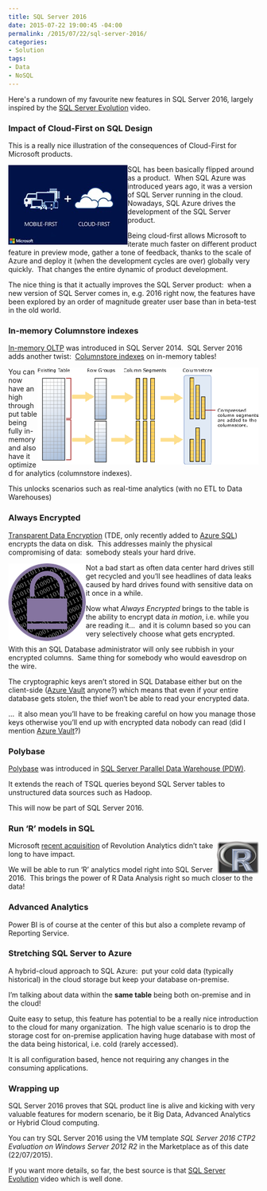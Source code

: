 ```yaml
---
title: SQL Server 2016
date: 2015-07-22 19:00:45 -04:00
permalink: /2015/07/22/sql-server-2016/
categories:
- Solution
tags:
- Data
- NoSQL
---
```

Here's a rundown of my favourite new features in SQL Server 2016, largely inspired by the <a href="http://bit.ly/1Ifuveh" target="_blank">SQL Server Evolution</a> video.
<h3>Impact of Cloud-First on SQL Design</h3>
This is a really nice illustration of the consequences of Cloud-First for Microsoft products.

<a href="/assets/2015/7/sql-server-2016/4150-microsoft-mobile-first-cloud-first1.jpg"><img style="background-image:none;float:left;padding-top:0;padding-left:0;display:inline;padding-right:0;border-width:0;" title="4150.Microsoft-Mobile-First-Cloud-First[1]" src="/assets/2015/7/sql-server-2016/4150-microsoft-mobile-first-cloud-first1_thumb.jpg" alt="4150.Microsoft-Mobile-First-Cloud-First[1]" width="240" height="160" align="left" border="0" /></a>SQL has been basically flipped around as a product.  When SQL Azure was introduced years ago, it was a version of SQL Server running in the cloud.  Nowadays, SQL Azure drives the development of the SQL Server product.

Being cloud-first allows Microsoft to iterate much faster on different product feature in preview mode, gather a tone of feedback, thanks to the scale of Azure and deploy it (when the development cycles are over) globally very quickly.  That changes the entire dynamic of product development.

The nice thing is that it actually improves the SQL Server product:  when a new version of SQL Server comes in, e.g. 2016 right now, the features have been explored by an order of magnitude greater user base than in beta-test in the old world.
<h3>In-memory Columnstore indexes</h3>
<a href="https://msdn.microsoft.com/en-us/library/dn133186.aspx" target="_blank">In-memory OLTP</a> was introduced in SQL Server 2014.  SQL Server 2016 adds another twist:  <a href="https://msdn.microsoft.com/en-us/library/gg492088.aspx" target="_blank">Columnstore indexes</a> on in-memory tables!

<a href="/assets/2015/7/sql-server-2016/ic70959411.gif"><img style="background-image:none;float:right;padding-top:0;padding-left:0;display:inline;padding-right:0;border:0;" title="IC709594[1]" src="/assets/2015/7/sql-server-2016/ic7095941_thumb1.gif" alt="IC709594[1]" width="446" height="195" align="right" border="0" /></a>You can now have an high throughput table being fully in-memory and also have it optimized for analytics (columnstore indexes).

This unlocks scenarios such as real-time analytics (with no ETL to Data Warehouses)
<h3>Always Encrypted</h3>
<a href="https://msdn.microsoft.com/en-us/library/bb934049.aspx" target="_blank">Transparent Data Encryption</a> (TDE, only recently added to <a href="http://blogs.msdn.com/b/sqlsecurity/archive/2015/04/29/announcing-transparent-data-encryption-for-azure-sql-database.aspx" target="_blank">Azure SQL</a>) encrypts the data on disk.  This addresses mainly the physical compromising of data:  somebody steals your hard drive.

<a href="/assets/2015/7/sql-server-2016/encryption1.png"><img style="background-image:none;float:left;padding-top:0;padding-left:0;display:inline;padding-right:0;border:0;" title="encryption[1]" src="/assets/2015/7/sql-server-2016/encryption1_thumb.png" alt="encryption[1]" width="156" height="156" align="left" border="0" /></a>Not a bad start as often data center hard drives still get recycled and you’ll see headlines of data leaks caused by hard drives found with sensitive data on it once in a while.

Now what <em>Always Encrypted </em>brings to the table is the ability to encrypt data <em>in motion</em>, i.e. while you are reading it…  and it is column based so you can very selectively choose what gets encrypted.

With this an SQL Database administrator will only see rubbish in your encrypted columns.  Same thing for somebody who would eavesdrop on the wire.

The cryptographic keys aren’t stored in SQL Database either but on the client-side (<a href="http://vincentlauzon.com/2015/07/09/azure-key-vault-is-now-generally-available/" target="_blank">Azure Vault</a> anyone?) which means that even if your entire database gets stolen, the thief won’t be able to read your encrypted data.

…  it also mean you’ll have to be freaking careful on how you manage those keys otherwise you’ll end up with encrypted data nobody can read (did I mention <a href="http://vincentlauzon.com/2015/06/13/azure-key-vault-step-by-step/" target="_blank">Azure Vault</a>?)
<h3>Polybase</h3>
<a href="http://www.jamesserra.com/archive/2014/02/polybase-explained/" target="_blank">Polybase</a> was introduced in <a href="http://searchsqlserver.techtarget.com/definition/Microsoft-SQL-Server-Parallel-Data-Warehouse-SQL-Server-PDW" target="_blank">SQL Server Parallel Data Warehouse (PDW)</a>.

It extends the reach of TSQL queries beyond SQL Server tables to unstructured data sources such as Hadoop.

This will now be part of SQL Server 2016.
<h3>Run ‘R’ models in SQL</h3>
<a href="/assets/2015/7/sql-server-2016/200px-r_logo-svg1_.png"><img style="background-image:none;float:right;padding-top:0;padding-left:0;display:inline;padding-right:0;border:0;" title="200px-R_logo.svg[1]" src="/assets/2015/7/sql-server-2016/200px-r_logo-svg1_thumb.png" alt="200px-R_logo.svg[1]" width="84" height="65" align="right" border="0" /></a>Microsoft <a href="http://blogs.technet.com/b/machinelearning/archive/2015/04/06/microsoft-closes-acquisition-of-revolution-analytics.aspx" target="_blank">recent acquisition</a> of Revolution Analytics didn’t take long to have impact.

We will be able to run ‘R’ analytics model right into SQL Server 2016.  This brings the power of R Data Analysis right so much closer to the data!
<h3>Advanced Analytics</h3>
Power BI is of course at the center of this but also a complete revamp of Reporting Service.
<h3>Stretching SQL Server to Azure</h3>
A hybrid-cloud approach to SQL Azure:  put your cold data (typically historical) in the cloud storage but keep your database on-premise.

I’m talking about data within the <strong>same table</strong> being both on-premise and in the cloud!

Quite easy to setup, this feature has potential to be a really nice introduction to the cloud for many organization.  The high value scenario is to drop the storage cost for on-premise application having huge database with most of the data being historical, i.e. cold (rarely accessed).

It is all configuration based, hence not requiring any changes in the consuming applications.
<h3>Wrapping up</h3>
SQL Server 2016 proves that SQL product line is alive and kicking with very valuable features for modern scenario, be it Big Data, Advanced Analytics or Hybrid Cloud computing.

You can try SQL Server 2016 using the VM template <em>SQL Server 2016 CTP2 Evaluation on Windows Server 2012 R2</em> in the Marketplace as of this date (22/07/2015).

If you want more details, so far, the best source is that <a href="http://bit.ly/1Ifuveh" target="_blank">SQL Server Evolution</a> video which is well done.
